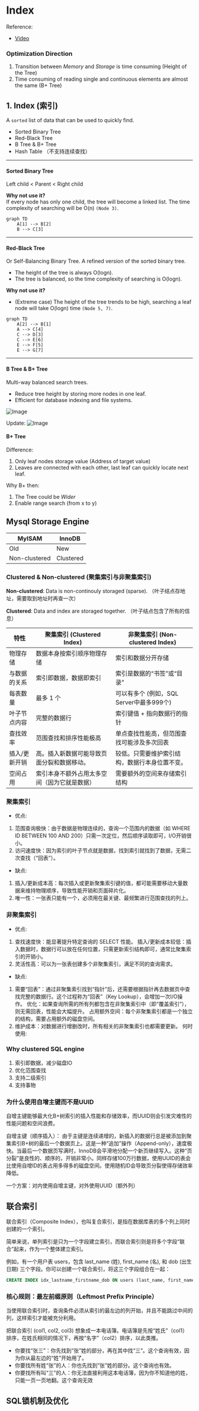 # Index

Reference:
- [Video](https://www.bilibili.com/video/BV1ge4y117cM)

### Optimization Direction
1. Transition between *Memory* and *Storage* is time consuming (Height of the Tree)
2. Time consuming of reading single and continuous elements are almost the same (B+ Tree)


## 1. Index (索引)
A `sorted` list of data that can be used to quickly find.

- Sorted Binary Tree
- Red-Black Tree
- B Tree & B+ Tree
- Hash Table （不支持连续查找）

---
#### Sorted Binary Tree
Left child < Parent < Right child

**Why not use it?**  
If every node has only one child, the tree will become a linked list. The time complexity of searching will be O(n) `(Node 3)`.
```mermaid
graph TD
    A[1] --> B[2]
    B --> C[3]
```


---
#### Red-Black Tree
Or Self-Balancing Binary Tree. A refined version of the sorted binary tree.

- The height of the tree is always O(logn).
- The tree is balanced, so the time complexity of searching is O(logn).

**Why not use it?**
- (Extreme case) The height of the tree trends to be high, searching a leaf node will take O(logn) time `(Node 5, 7)`.

```mermaid
graph TD
    A[2] --> B[1]
    A --> C[4]
    C --> D[3]
    C --> E[6]
    E --> F[5]
    E --> G[7]
```

---
#### B Tree & B+ Tree
Multi-way balanced search trees.

- Reduce tree height by storing more nodes in one leaf.
- Efficient for database indexing and file systems.

![Image](./Images/B%20Tree.png)

Update:
![Image](./Images/B%20Tree%20update.png)

#### B+ Tree
Difference:
1. Only leaf nodes storage value (Address of target value)
2. Leaves are connected with each other, last leaf can quickly locate next leaf.

Why B+ then:
1. The Tree could be *Wider*
2. Enable range search (from x to y)



## Mysql Storage Engine 
| MyISAM | InnoDB |
| - | - |
| Old | New |
| Non-clustered | Clustered |



### Clustered & Non-clustered (聚集索引与非聚集索引)
**Non-clustered**: Data is non-continouly storaged (sparse).  （叶子结点存地址，需要取到地址时再查一次）

**Clustered**: Data and index are storaged together. （叶子结点包含了所有的信息）

| 特性	| 聚集索引 (Clustered Index) |	非聚集索引 (Non-clustered Index) |
| ----- | ----- | ----- |
|物理存储 |	数据本身按索引顺序物理存储 | 索引和数据分开存储
| 与数据的关系 | 索引即数据，数据即索引 |	索引是数据的“书签”或“目录” |
| 每表数量 | 最多 1 个 | 可以有多个 (例如，SQL Server中最多999个) |
| 叶子节点内容	| 完整的数据行 | 索引键值 + 指向数据行的指针
| 查找效率 |	范围查找和排序性能极高	| 单点查找性能高，但范围查找可能涉及多次回表 |
| 插入/更新开销 |	高。插入新数据可能导致页面分裂和数据移动。	| 较低。只需要维护索引结构，数据行本身位置不变。|
| 空间占用 |	索引本身不额外占用太多空间（因为它就是数据）|	需要额外的空间来存储索引结构 |

### 聚集索引

- 优点:
1. 范围查询极快：由于数据是物理连续的，查询一个范围内的数据（如 WHERE ID BETWEEN 100 AND 200）只需一次定位，然后顺序读取即可，I/O开销很小。
2. 访问速度快：因为索引的叶子节点就是数据，找到索引就找到了数据，无需二次查找（“回表”）。
- 缺点:
1. 插入/更新成本高：每次插入或更新聚集索引键的值，都可能需要移动大量数据来维持物理顺序，导致性能开销和页面碎片化。
2. 唯一性：一张表只能有一个，必须用在最关键、最频繁进行范围查找的列上。


### 非聚集索引
- 优点:
1. 查找速度快：能显著提升特定查询的 SELECT 性能。
插入/更新成本较低：插入数据时，数据行可以放在任何位置，只需更新索引结构即可，通常比聚集索引的开销小。
2. 灵活性高：可以为一张表创建多个非聚集索引，满足不同的查询需求。

- 缺点:
1. 需要“回表”：通过非聚集索引找到“指针”后，还需要根据指针再去数据页中查找完整的数据行。这个过程称为“回表”（Key Lookup），会增加一次I/O操作。
优化：如果查询所需的所有列都包含在非聚集索引中（即“覆盖索引”），则无需回表，性能会大幅提升。
占用额外空间：每个非聚集索引都是一个独立的结构，需要占用额外的磁盘空间。
2. 维护成本：对数据进行增删改时，所有相关的非聚集索引也都需要更新。
何时使用:

### Why clustered SQL engine

1. 索引即数据，减少磁盘IO
2. 优化范围查找
3. 支持二级索引
4. 支持事物


### 为什么使用自增主键而不是UUID
自增主键能够最大化B+树索引的插入性能和存储效率，而UUID则会引发灾难性的性能问题和空间浪费。

自增主键（顺序插入）：
  由于主键是连续递增的，新插入的数据行总是被添加到聚集索引B+树的最后一个数据页上。这是一种“追加”操作（Append-only），速度极快。当最后一个数据页写满时，InnoDB会平滑地分配一个新页继续写入。这种“页分裂”是良性的、顺序的，开销非常小。同样存储100万行数据，使用UUID的表会比使用自增ID的表占用多得多的磁盘空间。使用随机ID会导致页分裂使得存储效率降低。

一个方案：对内使用自增主键，对外使用UUID（额外列）

## 联合索引

联合索引（Composite Index），也叫复合索引，是指在数据库表的多个列上同时创建的一个索引。

简单来说，单列索引是只为一个字段建立索引，而联合索引则是将多个字段“联合”起来，作为一个整体建立索引。

例如，有一个用户表 users，包含 last_name (姓), first_name (名), 和 dob (出生日期) 三个字段。你可以创建一个联合索引，将这三个字段组合在一起：
```SQL
CREATE INDEX idx_lastname_firstname_dob ON users (last_name, first_name, dob);
```

### 核心规则：最左前缀原则（Leftmost Prefix Principle）
当使用联合索引时，查询条件必须从索引的最左边的列开始，并且不能跳过中间的列，这样索引才能被充分利用。

把联合索引 (col1, col2, col3) 想象成一本电话簿。电话簿是先按“姓氏”（col1）排序，在姓氏相同的情况下，再按“名字”（col2）排序，以此类推。

- 你要找“张三”：你先找到“张”姓的部分，再在其中找“三”。这个查询有效，因为你从最左边的“姓”开始用了。
- 你要找所有姓“张”的人：你也先找到“张”姓的部分。这个查询也有效。
- 你要找所有叫“三”的人：你无法直接利用这本电话簿，因为你不知道他的姓，只能一页一页地翻。这个查询无效

## SQL锁机制及优化
